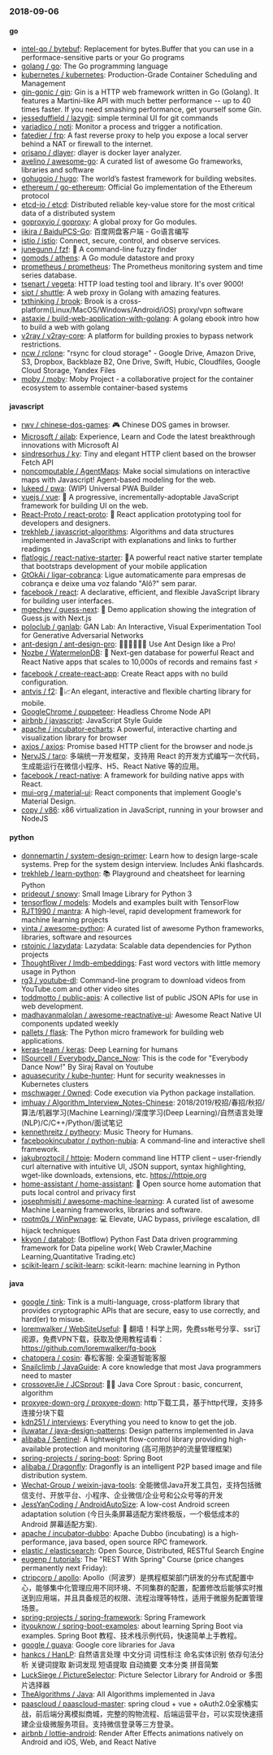 ### 2018-09-06

#### go
* [intel-go / bytebuf](https://github.com/intel-go/bytebuf): Replacement for bytes.Buffer that you can use in a performace-sensitive parts or your Go programs
* [golang / go](https://github.com/golang/go): The Go programming language
* [kubernetes / kubernetes](https://github.com/kubernetes/kubernetes): Production-Grade Container Scheduling and Management
* [gin-gonic / gin](https://github.com/gin-gonic/gin): Gin is a HTTP web framework written in Go (Golang). It features a Martini-like API with much better performance -- up to 40 times faster. If you need smashing performance, get yourself some Gin.
* [jesseduffield / lazygit](https://github.com/jesseduffield/lazygit): simple terminal UI for git commands
* [variadico / noti](https://github.com/variadico/noti): Monitor a process and trigger a notification.
* [fatedier / frp](https://github.com/fatedier/frp): A fast reverse proxy to help you expose a local server behind a NAT or firewall to the internet.
* [orisano / dlayer](https://github.com/orisano/dlayer): dlayer is docker layer analyzer.
* [avelino / awesome-go](https://github.com/avelino/awesome-go): A curated list of awesome Go frameworks, libraries and software
* [gohugoio / hugo](https://github.com/gohugoio/hugo): The world’s fastest framework for building websites.
* [ethereum / go-ethereum](https://github.com/ethereum/go-ethereum): Official Go implementation of the Ethereum protocol
* [etcd-io / etcd](https://github.com/etcd-io/etcd): Distributed reliable key-value store for the most critical data of a distributed system
* [goproxyio / goproxy](https://github.com/goproxyio/goproxy): A global proxy for Go modules.
* [iikira / BaiduPCS-Go](https://github.com/iikira/BaiduPCS-Go): 百度网盘客户端 - Go语言编写
* [istio / istio](https://github.com/istio/istio): Connect, secure, control, and observe services.
* [junegunn / fzf](https://github.com/junegunn/fzf): 🌸 A command-line fuzzy finder
* [gomods / athens](https://github.com/gomods/athens): A Go module datastore and proxy
* [prometheus / prometheus](https://github.com/prometheus/prometheus): The Prometheus monitoring system and time series database.
* [tsenart / vegeta](https://github.com/tsenart/vegeta): HTTP load testing tool and library. It's over 9000!
* [sipt / shuttle](https://github.com/sipt/shuttle): A web proxy in Golang with amazing features.
* [txthinking / brook](https://github.com/txthinking/brook): Brook is a cross-platform(Linux/MacOS/Windows/Android/iOS) proxy/vpn software
* [astaxie / build-web-application-with-golang](https://github.com/astaxie/build-web-application-with-golang): A golang ebook intro how to build a web with golang
* [v2ray / v2ray-core](https://github.com/v2ray/v2ray-core): A platform for building proxies to bypass network restrictions.
* [ncw / rclone](https://github.com/ncw/rclone): "rsync for cloud storage" - Google Drive, Amazon Drive, S3, Dropbox, Backblaze B2, One Drive, Swift, Hubic, Cloudfiles, Google Cloud Storage, Yandex Files
* [moby / moby](https://github.com/moby/moby): Moby Project - a collaborative project for the container ecosystem to assemble container-based systems

#### javascript
* [rwv / chinese-dos-games](https://github.com/rwv/chinese-dos-games): 🎮 Chinese DOS games in browser.
* [Microsoft / ailab](https://github.com/Microsoft/ailab): Experience, Learn and Code the latest breakthrough innovations with Microsoft AI
* [sindresorhus / ky](https://github.com/sindresorhus/ky): Tiny and elegant HTTP client based on the browser Fetch API
* [noncomputable / AgentMaps](https://github.com/noncomputable/AgentMaps): Make social simulations on interactive maps with Javascript! Agent-based modeling for the web.
* [lukeed / pwa](https://github.com/lukeed/pwa): (WIP) Universal PWA Builder
* [vuejs / vue](https://github.com/vuejs/vue): 🖖 A progressive, incrementally-adoptable JavaScript framework for building UI on the web.
* [React-Proto / react-proto](https://github.com/React-Proto/react-proto): 🎨 React application prototyping tool for developers and designers.
* [trekhleb / javascript-algorithms](https://github.com/trekhleb/javascript-algorithms): Algorithms and data structures implemented in JavaScript with explanations and links to further readings
* [flatlogic / react-native-starter](https://github.com/flatlogic/react-native-starter): 🚀A powerful react native starter template that bootstraps development of your mobile application
* [GtOkAi / ligar-cobranca](https://github.com/GtOkAi/ligar-cobranca): Ligue automaticamente para empresas de cobrança e deixe uma voz falando "Alô?" sem parar.
* [facebook / react](https://github.com/facebook/react): A declarative, efficient, and flexible JavaScript library for building user interfaces.
* [mgechev / guess-next](https://github.com/mgechev/guess-next): 🔮 Demo application showing the integration of Guess.js with Next.js
* [poloclub / ganlab](https://github.com/poloclub/ganlab): GAN Lab: An Interactive, Visual Experimentation Tool for Generative Adversarial Networks
* [ant-design / ant-design-pro](https://github.com/ant-design/ant-design-pro): 👨🏻‍💻👩🏻‍💻 Use Ant Design like a Pro!
* [Nozbe / WatermelonDB](https://github.com/Nozbe/WatermelonDB): 🍉 Next-gen database for powerful React and React Native apps that scales to 10,000s of records and remains fast ⚡️
* [facebook / create-react-app](https://github.com/facebook/create-react-app): Create React apps with no build configuration.
* [antvis / f2](https://github.com/antvis/f2): 📱📈An elegant, interactive and flexible charting library for mobile.
* [GoogleChrome / puppeteer](https://github.com/GoogleChrome/puppeteer): Headless Chrome Node API
* [airbnb / javascript](https://github.com/airbnb/javascript): JavaScript Style Guide
* [apache / incubator-echarts](https://github.com/apache/incubator-echarts): A powerful, interactive charting and visualization library for browser
* [axios / axios](https://github.com/axios/axios): Promise based HTTP client for the browser and node.js
* [NervJS / taro](https://github.com/NervJS/taro): 多端统一开发框架，支持用 React 的开发方式编写一次代码，生成能运行在微信小程序、H5、React Native 等的应用。
* [facebook / react-native](https://github.com/facebook/react-native): A framework for building native apps with React.
* [mui-org / material-ui](https://github.com/mui-org/material-ui): React components that implement Google's Material Design.
* [copy / v86](https://github.com/copy/v86): x86 virtualization in JavaScript, running in your browser and NodeJS

#### python
* [donnemartin / system-design-primer](https://github.com/donnemartin/system-design-primer): Learn how to design large-scale systems. Prep for the system design interview. Includes Anki flashcards.
* [trekhleb / learn-python](https://github.com/trekhleb/learn-python): 📚 Playground and cheatsheet for learning Python
* [prideout / snowy](https://github.com/prideout/snowy): Small Image Library for Python 3
* [tensorflow / models](https://github.com/tensorflow/models): Models and examples built with TensorFlow
* [RJT1990 / mantra](https://github.com/RJT1990/mantra): A high-level, rapid development framework for machine learning projects
* [vinta / awesome-python](https://github.com/vinta/awesome-python): A curated list of awesome Python frameworks, libraries, software and resources
* [rstojnic / lazydata](https://github.com/rstojnic/lazydata): Lazydata: Scalable data dependencies for Python projects
* [ThoughtRiver / lmdb-embeddings](https://github.com/ThoughtRiver/lmdb-embeddings): Fast word vectors with little memory usage in Python
* [rg3 / youtube-dl](https://github.com/rg3/youtube-dl): Command-line program to download videos from YouTube.com and other video sites
* [toddmotto / public-apis](https://github.com/toddmotto/public-apis): A collective list of public JSON APIs for use in web development.
* [madhavanmalolan / awesome-reactnative-ui](https://github.com/madhavanmalolan/awesome-reactnative-ui): Awesome React Native UI components updated weekly
* [pallets / flask](https://github.com/pallets/flask): The Python micro framework for building web applications.
* [keras-team / keras](https://github.com/keras-team/keras): Deep Learning for humans
* [llSourcell / Everybody_Dance_Now](https://github.com/llSourcell/Everybody_Dance_Now): This is the code for "Everybody Dance Now!" By Siraj Raval on Youtube
* [aquasecurity / kube-hunter](https://github.com/aquasecurity/kube-hunter): Hunt for security weaknesses in Kubernetes clusters
* [mschwager / 0wned](https://github.com/mschwager/0wned): Code execution via Python package installation.
* [imhuay / Algorithm_Interview_Notes-Chinese](https://github.com/imhuay/Algorithm_Interview_Notes-Chinese): 2018/2019/校招/春招/秋招/算法/机器学习(Machine Learning)/深度学习(Deep Learning)/自然语言处理(NLP)/C/C++/Python/面试笔记
* [kennethreitz / pytheory](https://github.com/kennethreitz/pytheory): Music Theory for Humans.
* [facebookincubator / python-nubia](https://github.com/facebookincubator/python-nubia): A command-line and interactive shell framework.
* [jakubroztocil / httpie](https://github.com/jakubroztocil/httpie): Modern command line HTTP client – user-friendly curl alternative with intuitive UI, JSON support, syntax highlighting, wget-like downloads, extensions, etc. https://httpie.org
* [home-assistant / home-assistant](https://github.com/home-assistant/home-assistant): 🏡 Open source home automation that puts local control and privacy first
* [josephmisiti / awesome-machine-learning](https://github.com/josephmisiti/awesome-machine-learning): A curated list of awesome Machine Learning frameworks, libraries and software.
* [rootm0s / WinPwnage](https://github.com/rootm0s/WinPwnage): 💻 Elevate, UAC bypass, privilege escalation, dll hijack techniques
* [kkyon / databot](https://github.com/kkyon/databot): (Botflow) Python Fast Data driven programming framework for Data pipeline work( Web Crawler,Machine Learning,Quantitative Trading.etc)
* [scikit-learn / scikit-learn](https://github.com/scikit-learn/scikit-learn): scikit-learn: machine learning in Python

#### java
* [google / tink](https://github.com/google/tink): Tink is a multi-language, cross-platform library that provides cryptographic APIs that are secure, easy to use correctly, and hard(er) to misuse.
* [loremwalker / WebSiteUseful](https://github.com/loremwalker/WebSiteUseful): 🍅 翻墙！科学上网，免费ss帐号分享、ssr订阅源，免费VPN下载，获取及使用教程请看：https://github.com/loremwalker/fq-book
* [chatopera / cosin](https://github.com/chatopera/cosin): 春松客服: 全渠道智能客服
* [Snailclimb / JavaGuide](https://github.com/Snailclimb/JavaGuide): A core knowledge that most Java programmers need to master
* [crossoverJie / JCSprout](https://github.com/crossoverJie/JCSprout): 👨‍🎓 Java Core Sprout : basic, concurrent, algorithm
* [proxyee-down-org / proxyee-down](https://github.com/proxyee-down-org/proxyee-down): http下载工具，基于http代理，支持多连接分块下载
* [kdn251 / interviews](https://github.com/kdn251/interviews): Everything you need to know to get the job.
* [iluwatar / java-design-patterns](https://github.com/iluwatar/java-design-patterns): Design patterns implemented in Java
* [alibaba / Sentinel](https://github.com/alibaba/Sentinel): A lightweight flow-control library providing high-available protection and monitoring (高可用防护的流量管理框架)
* [spring-projects / spring-boot](https://github.com/spring-projects/spring-boot): Spring Boot
* [alibaba / Dragonfly](https://github.com/alibaba/Dragonfly): Dragonfly is an intelligent P2P based image and file distribution system.
* [Wechat-Group / weixin-java-tools](https://github.com/Wechat-Group/weixin-java-tools): 全能微信Java开发工具包，支持包括微信支付、开放平台、小程序、企业微信/企业号和公众号等的开发
* [JessYanCoding / AndroidAutoSize](https://github.com/JessYanCoding/AndroidAutoSize): A low-cost Android screen adaptation solution (今日头条屏幕适配方案终极版，一个极低成本的 Android 屏幕适配方案).
* [apache / incubator-dubbo](https://github.com/apache/incubator-dubbo): Apache Dubbo (incubating) is a high-performance, java based, open source RPC framework.
* [elastic / elasticsearch](https://github.com/elastic/elasticsearch): Open Source, Distributed, RESTful Search Engine
* [eugenp / tutorials](https://github.com/eugenp/tutorials): The "REST With Spring" Course (price changes permanently next Friday):
* [ctripcorp / apollo](https://github.com/ctripcorp/apollo): Apollo（阿波罗）是携程框架部门研发的分布式配置中心，能够集中化管理应用不同环境、不同集群的配置，配置修改后能够实时推送到应用端，并且具备规范的权限、流程治理等特性，适用于微服务配置管理场景。
* [spring-projects / spring-framework](https://github.com/spring-projects/spring-framework): Spring Framework
* [ityouknow / spring-boot-examples](https://github.com/ityouknow/spring-boot-examples): about learning Spring Boot via examples. Spring Boot 教程、技术栈示例代码，快速简单上手教程。
* [google / guava](https://github.com/google/guava): Google core libraries for Java
* [hankcs / HanLP](https://github.com/hankcs/HanLP): 自然语言处理 中文分词 词性标注 命名实体识别 依存句法分析 关键词提取 新词发现 短语提取 自动摘要 文本分类 拼音简繁
* [LuckSiege / PictureSelector](https://github.com/LuckSiege/PictureSelector): Picture Selector Library for Android or 多图片选择器
* [TheAlgorithms / Java](https://github.com/TheAlgorithms/Java): All Algorithms implemented in Java
* [paascloud / paascloud-master](https://github.com/paascloud/paascloud-master): spring cloud + vue + oAuth2.0全家桶实战，前后端分离模拟商城，完整的购物流程、后端运营平台，可以实现快速搭建企业级微服务项目。支持微信登录等三方登录。
* [airbnb / lottie-android](https://github.com/airbnb/lottie-android): Render After Effects animations natively on Android and iOS, Web, and React Native
